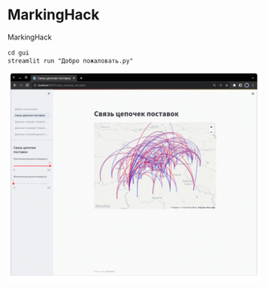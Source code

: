 # MarkingHack
MarkingHack

```
cd gui 
streamlit run "Добро пожаловать.py"
```

![](./presentation.gif)
